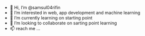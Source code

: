 - 👋 Hi, I’m @samsul04rifin
- 👀 I’m interested in web, app development and machine learning
- 🌱 I’m currently learning on starting point
- 💞️ I’m looking to collaborate on sarting point learning
- 📫 reach me ...

<!---
samsul04rifin/samsul04rifin is a ✨ special ✨ repository because its `README.md` (this file) appears on your GitHub profile.
You can click the Preview link to take a look at your changes.
--->

